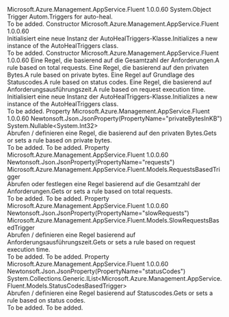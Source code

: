 <Type Name="AutoHealTriggers" FullName="Microsoft.Azure.Management.AppService.Fluent.Models.AutoHealTriggers">
  <TypeSignature Language="C#" Value="public class AutoHealTriggers" />
  <TypeSignature Language="ILAsm" Value=".class public auto ansi beforefieldinit AutoHealTriggers extends System.Object" />
  <TypeSignature Language="DocId" Value="T:Microsoft.Azure.Management.AppService.Fluent.Models.AutoHealTriggers" />
  <TypeSignature Language="VB.NET" Value="Public Class AutoHealTriggers" />
  <TypeSignature Language="F#" Value="type AutoHealTriggers = class" />
  <AssemblyInfo>
    <AssemblyName>Microsoft.Azure.Management.AppService.Fluent</AssemblyName>
    <AssemblyVersion>1.0.0.60</AssemblyVersion>
  </AssemblyInfo>
  <Base>
    <BaseTypeName>System.Object</BaseTypeName>
  </Base>
  <Interfaces />
  <Docs>
    <summary>
            <span data-ttu-id="2948a-101">Trigger Autom.</span><span class="sxs-lookup"><span data-stu-id="2948a-101">Triggers for auto-heal.</span></span>
            </summary>
    <remarks>To be added.</remarks>
  </Docs>
  <Members>
    <Member MemberName=".ctor">
      <MemberSignature Language="C#" Value="public AutoHealTriggers ();" />
      <MemberSignature Language="ILAsm" Value=".method public hidebysig specialname rtspecialname instance void .ctor() cil managed" />
      <MemberSignature Language="DocId" Value="M:Microsoft.Azure.Management.AppService.Fluent.Models.AutoHealTriggers.#ctor" />
      <MemberSignature Language="VB.NET" Value="Public Sub New ()" />
      <MemberType>Constructor</MemberType>
      <AssemblyInfo>
        <AssemblyName>Microsoft.Azure.Management.AppService.Fluent</AssemblyName>
        <AssemblyVersion>1.0.0.60</AssemblyVersion>
      </AssemblyInfo>
      <Parameters />
      <Docs>
        <summary>
            <span data-ttu-id="2948a-102">Initialisiert eine neue Instanz der AutoHealTriggers-Klasse.</span><span class="sxs-lookup"><span data-stu-id="2948a-102">Initializes a new instance of the AutoHealTriggers class.</span></span>
            </summary>
        <remarks>To be added.</remarks>
      </Docs>
    </Member>
    <Member MemberName=".ctor">
      <MemberSignature Language="C#" Value="public AutoHealTriggers (Microsoft.Azure.Management.AppService.Fluent.Models.RequestsBasedTrigger requests = null, Nullable&lt;int&gt; privateBytesInKB = null, System.Collections.Generic.IList&lt;Microsoft.Azure.Management.AppService.Fluent.Models.StatusCodesBasedTrigger&gt; statusCodes = null, Microsoft.Azure.Management.AppService.Fluent.Models.SlowRequestsBasedTrigger slowRequests = null);" />
      <MemberSignature Language="ILAsm" Value=".method public hidebysig specialname rtspecialname instance void .ctor(class Microsoft.Azure.Management.AppService.Fluent.Models.RequestsBasedTrigger requests, valuetype System.Nullable`1&lt;int32&gt; privateBytesInKB, class System.Collections.Generic.IList`1&lt;class Microsoft.Azure.Management.AppService.Fluent.Models.StatusCodesBasedTrigger&gt; statusCodes, class Microsoft.Azure.Management.AppService.Fluent.Models.SlowRequestsBasedTrigger slowRequests) cil managed" />
      <MemberSignature Language="DocId" Value="M:Microsoft.Azure.Management.AppService.Fluent.Models.AutoHealTriggers.#ctor(Microsoft.Azure.Management.AppService.Fluent.Models.RequestsBasedTrigger,System.Nullable{System.Int32},System.Collections.Generic.IList{Microsoft.Azure.Management.AppService.Fluent.Models.StatusCodesBasedTrigger},Microsoft.Azure.Management.AppService.Fluent.Models.SlowRequestsBasedTrigger)" />
      <MemberSignature Language="VB.NET" Value="Public Sub New (Optional requests As RequestsBasedTrigger = null, Optional privateBytesInKB As Nullable(Of Integer) = null, Optional statusCodes As IList(Of StatusCodesBasedTrigger) = null, Optional slowRequests As SlowRequestsBasedTrigger = null)" />
      <MemberSignature Language="F#" Value="new Microsoft.Azure.Management.AppService.Fluent.Models.AutoHealTriggers : Microsoft.Azure.Management.AppService.Fluent.Models.RequestsBasedTrigger * Nullable&lt;int&gt; * System.Collections.Generic.IList&lt;Microsoft.Azure.Management.AppService.Fluent.Models.StatusCodesBasedTrigger&gt; * Microsoft.Azure.Management.AppService.Fluent.Models.SlowRequestsBasedTrigger -&gt; Microsoft.Azure.Management.AppService.Fluent.Models.AutoHealTriggers" Usage="new Microsoft.Azure.Management.AppService.Fluent.Models.AutoHealTriggers (requests, privateBytesInKB, statusCodes, slowRequests)" />
      <MemberType>Constructor</MemberType>
      <AssemblyInfo>
        <AssemblyName>Microsoft.Azure.Management.AppService.Fluent</AssemblyName>
        <AssemblyVersion>1.0.0.60</AssemblyVersion>
      </AssemblyInfo>
      <Parameters>
        <Parameter Name="requests" Type="Microsoft.Azure.Management.AppService.Fluent.Models.RequestsBasedTrigger" />
        <Parameter Name="privateBytesInKB" Type="System.Nullable&lt;System.Int32&gt;" />
        <Parameter Name="statusCodes" Type="System.Collections.Generic.IList&lt;Microsoft.Azure.Management.AppService.Fluent.Models.StatusCodesBasedTrigger&gt;" />
        <Parameter Name="slowRequests" Type="Microsoft.Azure.Management.AppService.Fluent.Models.SlowRequestsBasedTrigger" />
      </Parameters>
      <Docs>
        <param name="requests"><span data-ttu-id="2948a-103">Eine Regel, die basierend auf die Gesamtzahl der Anforderungen.</span><span class="sxs-lookup"><span data-stu-id="2948a-103">A rule based on total requests.</span></span></param>
        <param name="privateBytesInKB"><span data-ttu-id="2948a-104">Eine Regel, die basierend auf den privaten Bytes.</span><span class="sxs-lookup"><span data-stu-id="2948a-104">A rule based on private bytes.</span></span></param>
        <param name="statusCodes"><span data-ttu-id="2948a-105">Eine Regel auf Grundlage des Statuscodes.</span><span class="sxs-lookup"><span data-stu-id="2948a-105">A rule based on status codes.</span></span></param>
        <param name="slowRequests"><span data-ttu-id="2948a-106">Eine Regel, die basierend auf Anforderungsausführungszeit.</span><span class="sxs-lookup"><span data-stu-id="2948a-106">A rule based on request execution time.</span></span></param>
        <summary>
            <span data-ttu-id="2948a-107">Initialisiert eine neue Instanz der AutoHealTriggers-Klasse.</span><span class="sxs-lookup"><span data-stu-id="2948a-107">Initializes a new instance of the AutoHealTriggers class.</span></span>
            </summary>
        <remarks>To be added.</remarks>
      </Docs>
    </Member>
    <Member MemberName="PrivateBytesInKB">
      <MemberSignature Language="C#" Value="public Nullable&lt;int&gt; PrivateBytesInKB { get; set; }" />
      <MemberSignature Language="ILAsm" Value=".property instance valuetype System.Nullable`1&lt;int32&gt; PrivateBytesInKB" />
      <MemberSignature Language="DocId" Value="P:Microsoft.Azure.Management.AppService.Fluent.Models.AutoHealTriggers.PrivateBytesInKB" />
      <MemberSignature Language="VB.NET" Value="Public Property PrivateBytesInKB As Nullable(Of Integer)" />
      <MemberSignature Language="F#" Value="member this.PrivateBytesInKB : Nullable&lt;int&gt; with get, set" Usage="Microsoft.Azure.Management.AppService.Fluent.Models.AutoHealTriggers.PrivateBytesInKB" />
      <MemberType>Property</MemberType>
      <AssemblyInfo>
        <AssemblyName>Microsoft.Azure.Management.AppService.Fluent</AssemblyName>
        <AssemblyVersion>1.0.0.60</AssemblyVersion>
      </AssemblyInfo>
      <Attributes>
        <Attribute>
          <AttributeName>Newtonsoft.Json.JsonProperty(PropertyName="privateBytesInKB")</AttributeName>
        </Attribute>
      </Attributes>
      <ReturnValue>
        <ReturnType>System.Nullable&lt;System.Int32&gt;</ReturnType>
      </ReturnValue>
      <Docs>
        <summary>
            <span data-ttu-id="2948a-108">Abrufen / definieren eine Regel, die basierend auf den privaten Bytes.</span><span class="sxs-lookup"><span data-stu-id="2948a-108">Gets or sets a rule based on private bytes.</span></span>
            </summary>
        <value>To be added.</value>
        <remarks>To be added.</remarks>
      </Docs>
    </Member>
    <Member MemberName="Requests">
      <MemberSignature Language="C#" Value="public Microsoft.Azure.Management.AppService.Fluent.Models.RequestsBasedTrigger Requests { get; set; }" />
      <MemberSignature Language="ILAsm" Value=".property instance class Microsoft.Azure.Management.AppService.Fluent.Models.RequestsBasedTrigger Requests" />
      <MemberSignature Language="DocId" Value="P:Microsoft.Azure.Management.AppService.Fluent.Models.AutoHealTriggers.Requests" />
      <MemberSignature Language="VB.NET" Value="Public Property Requests As RequestsBasedTrigger" />
      <MemberSignature Language="F#" Value="member this.Requests : Microsoft.Azure.Management.AppService.Fluent.Models.RequestsBasedTrigger with get, set" Usage="Microsoft.Azure.Management.AppService.Fluent.Models.AutoHealTriggers.Requests" />
      <MemberType>Property</MemberType>
      <AssemblyInfo>
        <AssemblyName>Microsoft.Azure.Management.AppService.Fluent</AssemblyName>
        <AssemblyVersion>1.0.0.60</AssemblyVersion>
      </AssemblyInfo>
      <Attributes>
        <Attribute>
          <AttributeName>Newtonsoft.Json.JsonProperty(PropertyName="requests")</AttributeName>
        </Attribute>
      </Attributes>
      <ReturnValue>
        <ReturnType>Microsoft.Azure.Management.AppService.Fluent.Models.RequestsBasedTrigger</ReturnType>
      </ReturnValue>
      <Docs>
        <summary>
            <span data-ttu-id="2948a-109">Abrufen oder festlegen eine Regel basierend auf die Gesamtzahl der Anforderungen.</span><span class="sxs-lookup"><span data-stu-id="2948a-109">Gets or sets a rule based on total requests.</span></span>
            </summary>
        <value>To be added.</value>
        <remarks>To be added.</remarks>
      </Docs>
    </Member>
    <Member MemberName="SlowRequests">
      <MemberSignature Language="C#" Value="public Microsoft.Azure.Management.AppService.Fluent.Models.SlowRequestsBasedTrigger SlowRequests { get; set; }" />
      <MemberSignature Language="ILAsm" Value=".property instance class Microsoft.Azure.Management.AppService.Fluent.Models.SlowRequestsBasedTrigger SlowRequests" />
      <MemberSignature Language="DocId" Value="P:Microsoft.Azure.Management.AppService.Fluent.Models.AutoHealTriggers.SlowRequests" />
      <MemberSignature Language="VB.NET" Value="Public Property SlowRequests As SlowRequestsBasedTrigger" />
      <MemberSignature Language="F#" Value="member this.SlowRequests : Microsoft.Azure.Management.AppService.Fluent.Models.SlowRequestsBasedTrigger with get, set" Usage="Microsoft.Azure.Management.AppService.Fluent.Models.AutoHealTriggers.SlowRequests" />
      <MemberType>Property</MemberType>
      <AssemblyInfo>
        <AssemblyName>Microsoft.Azure.Management.AppService.Fluent</AssemblyName>
        <AssemblyVersion>1.0.0.60</AssemblyVersion>
      </AssemblyInfo>
      <Attributes>
        <Attribute>
          <AttributeName>Newtonsoft.Json.JsonProperty(PropertyName="slowRequests")</AttributeName>
        </Attribute>
      </Attributes>
      <ReturnValue>
        <ReturnType>Microsoft.Azure.Management.AppService.Fluent.Models.SlowRequestsBasedTrigger</ReturnType>
      </ReturnValue>
      <Docs>
        <summary>
            <span data-ttu-id="2948a-110">Abrufen / definieren eine Regel basierend auf Anforderungsausführungszeit.</span><span class="sxs-lookup"><span data-stu-id="2948a-110">Gets or sets a rule based on request execution time.</span></span>
            </summary>
        <value>To be added.</value>
        <remarks>To be added.</remarks>
      </Docs>
    </Member>
    <Member MemberName="StatusCodes">
      <MemberSignature Language="C#" Value="public System.Collections.Generic.IList&lt;Microsoft.Azure.Management.AppService.Fluent.Models.StatusCodesBasedTrigger&gt; StatusCodes { get; set; }" />
      <MemberSignature Language="ILAsm" Value=".property instance class System.Collections.Generic.IList`1&lt;class Microsoft.Azure.Management.AppService.Fluent.Models.StatusCodesBasedTrigger&gt; StatusCodes" />
      <MemberSignature Language="DocId" Value="P:Microsoft.Azure.Management.AppService.Fluent.Models.AutoHealTriggers.StatusCodes" />
      <MemberSignature Language="VB.NET" Value="Public Property StatusCodes As IList(Of StatusCodesBasedTrigger)" />
      <MemberSignature Language="F#" Value="member this.StatusCodes : System.Collections.Generic.IList&lt;Microsoft.Azure.Management.AppService.Fluent.Models.StatusCodesBasedTrigger&gt; with get, set" Usage="Microsoft.Azure.Management.AppService.Fluent.Models.AutoHealTriggers.StatusCodes" />
      <MemberType>Property</MemberType>
      <AssemblyInfo>
        <AssemblyName>Microsoft.Azure.Management.AppService.Fluent</AssemblyName>
        <AssemblyVersion>1.0.0.60</AssemblyVersion>
      </AssemblyInfo>
      <Attributes>
        <Attribute>
          <AttributeName>Newtonsoft.Json.JsonProperty(PropertyName="statusCodes")</AttributeName>
        </Attribute>
      </Attributes>
      <ReturnValue>
        <ReturnType>System.Collections.Generic.IList&lt;Microsoft.Azure.Management.AppService.Fluent.Models.StatusCodesBasedTrigger&gt;</ReturnType>
      </ReturnValue>
      <Docs>
        <summary>
            <span data-ttu-id="2948a-111">Abrufen / definieren eine Regel basierend auf Statuscodes.</span><span class="sxs-lookup"><span data-stu-id="2948a-111">Gets or sets a rule based on status codes.</span></span>
            </summary>
        <value>To be added.</value>
        <remarks>To be added.</remarks>
      </Docs>
    </Member>
  </Members>
</Type>